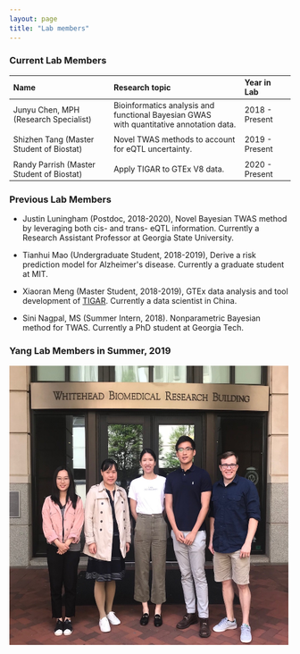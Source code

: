 ```yaml
---
layout: page
title: "Lab members"
---
```



### Current Lab Members

| Name | Research topic | Year in Lab |
| :--- | :---- | :--- |
| Junyu Chen, MPH (Research Specialist) | Bioinformatics analysis and functional Bayesian GWAS <br> with quantitative annotation data. | 2018 - Present| 
| | |  |
| Shizhen Tang (Master Student of Biostat) | Novel TWAS methods to account for eQTL uncertainty. |2019 - Present| 
| | |  |
| Randy Parrish (Master Student of Biostat) | Apply TIGAR to GTEx V8 data. | 2020 - Present| 

### Previous Lab Members

* Justin Luningham (Postdoc, 2018-2020), Novel Bayesian TWAS method by leveraging both cis- and trans- eQTL information. Currently a Research Assistant Professor at Georgia State University. 


* Tianhui Mao (Undergraduate Student, 2018-2019), Derive a risk prediction model for Alzheimer's disease. Currently a graduate student at MIT. 


* Xiaoran Meng (Master Student, 2018-2019), GTEx data analysis and tool development of [TIGAR](https://github.com/yanglab-emory/TIGAR). Currently a data scientist in China.


* Sini Nagpal, MS (Summer Intern, 2018). Nonparametric Bayesian method for TWAS. Currently a PhD student at Georgia Tech.





### Yang Lab Members in Summer, 2019
<img style="float: center;" src="../assets/YangLab_2019_resize.JPG" width = "500" height = "500">

